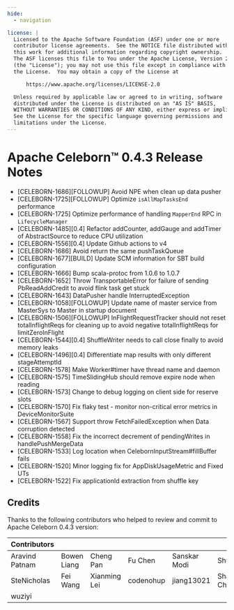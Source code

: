 ```yaml
---
hide:
  - navigation

license: |
  Licensed to the Apache Software Foundation (ASF) under one or more
  contributor license agreements.  See the NOTICE file distributed with
  this work for additional information regarding copyright ownership.
  The ASF licenses this file to You under the Apache License, Version 2.0
  (the "License"); you may not use this file except in compliance with
  the License.  You may obtain a copy of the License at

      https://www.apache.org/licenses/LICENSE-2.0

  Unless required by applicable law or agreed to in writing, software
  distributed under the License is distributed on an "AS IS" BASIS,
  WITHOUT WARRANTIES OR CONDITIONS OF ANY KIND, either express or implied.
  See the License for the specific language governing permissions and
  limitations under the License.
---
```


# Apache Celeborn™ 0.4.3 Release Notes

- [CELEBORN-1686][FOLLOWUP] Avoid NPE when clean up data pusher
- [CELEBORN-1725][FOLLOWUP] Optimize `isAllMapTasksEnd` performance
- [CELEBORN-1725] Optimize performance of handling `MapperEnd` RPC in `LifecycleManager`
- [CELEBORN-1485][0.4] Refactor addCounter, addGauge and addTimer of AbstractSource to reduce CPU utilization
- [CELEBORN-1556][0.4] Update Github actions to v4
- [CELEBORN-1686] Avoid return the same pushTaskQueue
- [CELEBORN-1677][BUILD] Update SCM information for SBT build configuration
- [CELEBORN-1666] Bump scala-protoc from 1.0.6 to 1.0.7
- [CELEBORN-1652] Throw TransportableError for failure of sending PbReadAddCredit to avoid flink task get stuck
- [CELEBORN-1643] DataPusher handle InterruptedException
- [CELEBORN-1058][FOLLOWUP] Update name of master service from MasterSys to Master in startup document
- [CELEBORN-1506][FOLLOWUP] InFlightRequestTracker should not reset totalInflightReqs for cleaning up to avoid negative totalInflightReqs for limitZeroInFlight
- [CELEBORN-1544][0.4] ShuffleWriter needs to call close finally to avoid memory leaks
- [CELEBORN-1496][0.4] Differentiate map results with only different stageAttemptId
- [CELEBORN-1578] Make Worker#timer have thread name and daemon
- [CELEBORN-1575] TimeSlidingHub should remove expire node when reading
- [CELEBORN-1573] Change to debug logging on client side for reserve slots
- [CELEBORN-1570] Fix flaky test - monitor non-critical error metrics in DeviceMonitorSuite
- [CELEBORN-1567] Support throw FetchFailedException when Data corruption detected
- [CELEBORN-1558] Fix the incorrect decrement of pendingWrites in handlePushMergeData
- [CELEBORN-1533] Log location when CelebornInputStream#fillBuffer fails
- [CELEBORN-1520] Minor logging fix for AppDiskUsageMetric and Fixed UTs
- [CELEBORN-1522] Fix applicationId extraction from shuffle key

## Credits

Thanks to the following contributors who helped to review and commit to Apache Celeborn 0.4.3 version:

| Contributors    |              |              |                |              |               |
|-----------------|--------------|--------------|----------------|--------------|---------------|
| Aravind Patnam  | Bowen Liang  | Cheng Pan    | Fu Chen        | Sanskar Modi | Shuang        |
| SteNicholas     | Fei Wang     | Xianming Lei | codenohup      | jiang13021   | Shaoyun Chen  |
| wuziyi          |              |              |                |              |               |
